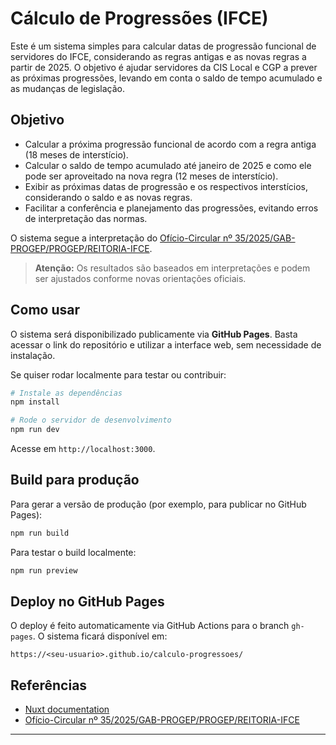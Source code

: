 # Cálculo de Progressões (IFCE)

Este é um sistema simples para calcular datas de progressão funcional de servidores do IFCE, considerando as regras antigas e as novas regras a partir de 2025. O objetivo é ajudar servidores da CIS Local e CGP a prever as próximas progressões, levando em conta o saldo de tempo acumulado e as mudanças de legislação.

## Objetivo

- Calcular a próxima progressão funcional de acordo com a regra antiga (18 meses de interstício).
- Calcular o saldo de tempo acumulado até janeiro de 2025 e como ele pode ser aproveitado na nova regra (12 meses de interstício).
- Exibir as próximas datas de progressão e os respectivos interstícios, considerando o saldo e as novas regras.
- Facilitar a conferência e planejamento das progressões, evitando erros de interpretação das normas.

O sistema segue a interpretação do [Ofício-Circular nº 35/2025/GAB-PROGEP/PROGEP/REITORIA-IFCE](https://sei.ifce.edu.br/sei/controlador_externo.php?acao=documento_conferir&codigo_verificador=7312739&codigo_crc=3CFEF38D&hash_download=e6e4e56bdaee0319554a3d88fa0ae2741c225425cc78d17b36d4034f1840b9a900e720fa42f39a8f4c986dec0b6173d42190cbea8b2fff8e21075d324c660c0c&visualizacao=1&id_orgao_acesso_externo=0).

> **Atenção:** Os resultados são baseados em interpretações e podem ser ajustados conforme novas orientações oficiais.

## Como usar

O sistema será disponibilizado publicamente via **GitHub Pages**. Basta acessar o link do repositório e utilizar a interface web, sem necessidade de instalação.

Se quiser rodar localmente para testar ou contribuir:

```bash
# Instale as dependências
npm install

# Rode o servidor de desenvolvimento
npm run dev
```

Acesse em `http://localhost:3000`.

## Build para produção

Para gerar a versão de produção (por exemplo, para publicar no GitHub Pages):

```bash
npm run build
```

Para testar o build localmente:

```bash
npm run preview
```

## Deploy no GitHub Pages

O deploy é feito automaticamente via GitHub Actions para o branch `gh-pages`. O sistema ficará disponível em:

```
https://<seu-usuario>.github.io/calculo-progressoes/
```

## Referências

- [Nuxt documentation](https://nuxt.com/docs/getting-started/introduction)
- [Ofício-Circular nº 35/2025/GAB-PROGEP/PROGEP/REITORIA-IFCE](https://sei.ifce.edu.br/sei/controlador_externo.php?acao=documento_conferir&codigo_verificador=7312739&codigo_crc=3CFEF38D&hash_download=e6e4e56bdaee0319554a3d88fa0ae2741c225425cc78d17b36d4034f1840b9a900e720fa42f39a8f4c986dec0b6173d42190cbea8b2fff8e21075d324c660c0c&visualizacao=1&id_orgao_acesso_externo=0)

---

